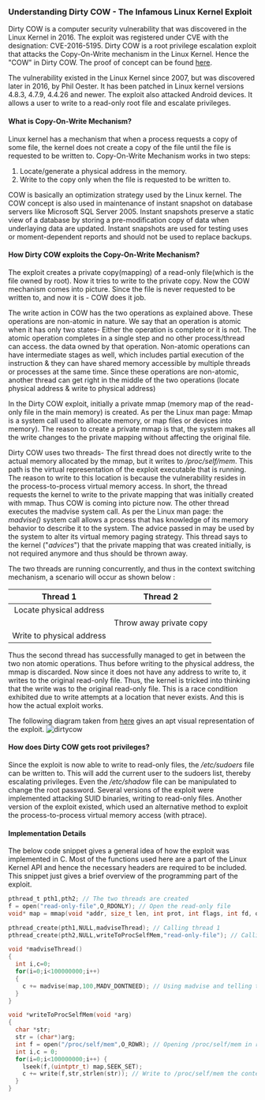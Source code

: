 ### Understanding Dirty COW - The Infamous Linux Kernel Exploit 

Dirty COW is a computer security vulnerability that was discovered in the Linux Kernel in 2016. The exploit was registered under CVE with the designation: CVE-2016-5195. Dirty COW is a root privilege escalation exploit that attacks the Copy-On-Write mechanism in the Linux Kernel. Hence the "COW" in Dirty COW. The proof of concept can be found [here](http://dirtycow.ninja).

The vulnerability existed in the Linux Kernel since 2007, but was discovered later in 2016, by Phil Oester. It has been patched in Linux kernel versions 4.8.3, 4.7.9, 4.4.26 and newer. The exploit also attacked Android devices. It allows a user to write to a read-only root file and escalate privileges. 

#### What is Copy-On-Write Mechanism?

Linux kernel has a mechanism that when a process requests a copy of some file, the kernel does not create a copy of the file until the file is requested to be written to. Copy-On-Write Mechanism works in two steps:

1. Locate/generate a physical address in the memory. 
2. Write to the copy only when the file is requested to be written to.

COW is basically an optimization strategy used by the Linux kernel. The COW concept is also used in maintenance of instant snapshot on database servers like Microsoft SQL Server 2005. Instant snapshots preserve a static view of a database by storing a pre-modification copy of data when underlaying data are updated. Instant snapshots are used for testing uses or moment-dependent reports and should not be used to replace backups.

#### How Dirty COW exploits the Copy-On-Write Mechanism?

The exploit creates a private copy(mapping) of a read-only file(which is the file owned by root). Now it tries to write to the private copy. Now the COW mechanism comes into picture. Since the file is never requested to be written to, and now it is - COW does it job.

The write action in COW has the two operations as explained above. These operations are non-atomic in nature. We say that an operation is atomic when it has only two states- Either the operation is complete or it is not. The atomic operation completes in a single step and no other process/thread can access. the data owned by that operation. Non-atomic operations can have intermediate stages as well, which includes partial execution of the instruction & they can have shared memory accessible by multiple threads or processes at the same time. Since these operations are non-atomic, another thread can get right in the middle of the two operations (locate physical address & write to physical address)

In the Dirty COW exploit, initially a private mmap (memory map of the read-only file in the main memory) is created. As per the Linux man page: Mmap is a system call used to allocate memory, or map files or devices into memory). The reason to create a private mmap is that, the system makes all the write changes to the private mapping without affecting the original file. 

Dirty COW uses two threads- The first thread does not directly write to the actual memory allocated by the mmap, but it writes to */proc/self/mem*. This path is the virtual representation of the exploit executable that is running. The reason to write to this location is because the vulnerability resides in the process-to-process virtual memory access. In short, the thread requests the kernel to write to the private mapping that was initially created with mmap. Thus COW is coming into picture now. The other thread executes the madvise system call. As per the Linux man page:  the *madvise()* system call allows a process that has knowledge of its memory behavior to describe it to the system. The advice passed in may be used by the system to alter its virtual memory paging strategy. This thread says to the kernel ("*advices*") that the private mapping that was created initially, is not required anymore and thus should be thrown away.

The two threads are running concurrently, and thus in the context switching mechanism, a scenario will occur as shown below :

|         Thread 1          |        Thread 2         |
| :-----------------------: | :---------------------: |
|  Locate physical address  |                         |
|                           | Throw away private copy |
| Write to physical address |                         |

Thus the second thread has successfully managed to get in between the two non atomic operations. Thus before writing to the physical address, the mmap is discarded. Now since it does not have any address to write to, it writes to the original read-only file. Thus, the kernel is tricked into thinking that the write was to the original read-only file. This is a race condition exhibited due to write attempts at a location that never exists. And this is how the actual exploit works. 

The following diagram taken from [here](https://www.cs.toronto.edu/~arnold/427/18s/427_18S/indepth/dirty-cow/demo.html) gives an apt visual representation of the exploit. ![dirtycow](/Users/chaitanyarahalkar/Downloads/011.png) 



#### How does Dirty COW gets root privileges? 

Since the exploit is now able to write to read-only files, the */etc/sudoers* file can be   written to. This will add the current user to the sudoers list, thereby escalating privileges. Even the */etc/shadow* file can be manipulated to change the root password.  Several versions of the exploit were implemented attacking SUID binaries, writing to read-only files. Another version of the exploit existed, which used an alternative method to exploit the process-to-process virtual memory access (with ptrace).

#### Implementation Details

The below code snippet gives a general idea of how the exploit was implemented in C. Most of the functions used here are a part of the Linux Kernel API and hence the necessary headers are required to be included. This snippet just gives a brief overview of the programming part of the exploit.

```c
pthread_t pth1,pth2; // The two threads are created
f = open("read-only-file",O_RDONLY); // Open the read-only file
void* map = mmap(void *addr, size_t len, int prot, int flags, int fd, off_t offset); // Memory map is created

pthread_create(pth1,NULL,madviseThread); // Calling thread 1
pthread_create(pth2,NULL,writeToProcSelfMem,"read-only-file"); // Calling thread 2

void *madviseThread()
{
  int i,c=0;
  for(i=0;i<100000000;i++)
  {
    c += madvise(map,100,MADV_DONTNEED); // Using madvise and telling the kernel that the allocated space is no longer needed
  }
}

void *writeToProcSelfMem(void *arg)
{
  char *str;
  str = (char*)arg;
  int f = open("/proc/self/mem",O_RDWR); // Opening /proc/self/mem in read-write mode
  int i,c = 0;
  for(i=0;i<100000000;i++) {
    lseek(f,(uintptr_t) map,SEEK_SET);
    c += write(f,str,strlen(str)); // Write to /proc/self/mem the contents of str
  }
}

```

####  

